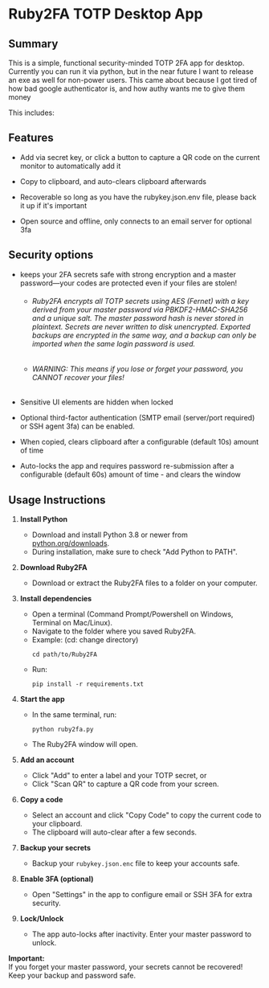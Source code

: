 # Ruby2FA TOTP Desktop App

## Summary

This is a simple, functional security-minded TOTP 2FA app for desktop. Currently you can run it via python, but in the near future I want to release an exe as well for non-power users. This came about because I got tired of how bad google authenticator is, and how authy wants me to give them money

This includes:

## Features

* Add via secret key, or click a button to capture a QR code on the current monitor to automatically add it

* Copy to clipboard, and auto-clears clipboard afterwards

* Recoverable so long as you have the rubykey.json.env file, please back it up if it's important

* Open source and offline, only connects to an email server for optional 3fa



## Security options

* keeps your 2FA secrets safe with strong encryption and a master password—your codes are protected even if your files are stolen!
    * ###### Ruby2FA encrypts all TOTP secrets using AES (Fernet) with a key derived from your master password via PBKDF2-HMAC-SHA256 and a unique salt. The master password hash is never stored in plaintext. Secrets are never written to disk unencrypted. Exported backups are encrypted in the same way, and a backup can only be imported when the same login password is used.  
    * ###### WARNING: This means if you lose or forget your password, you CANNOT recover your files! 

* Sensitive UI elements are hidden when locked

* Optional third-factor authentication (SMTP email (server/port required) or SSH agent 3fa) can be enabled.

* When copied, clears clipboard after a configurable (default 10s) amount of time

* Auto-locks the app and requires password re-submission after a configurable (default 60s) amount of time - and clears the window


## Usage Instructions

1. **Install Python**  
   - Download and install Python 3.8 or newer from [python.org/downloads](https://www.python.org/downloads/).  
   - During installation, make sure to check "Add Python to PATH".

2. **Download Ruby2FA**  
   - Download or extract the Ruby2FA files to a folder on your computer.

3. **Install dependencies**  
   - Open a terminal (Command Prompt/Powershell on Windows, Terminal on Mac/Linux).
   - Navigate to the folder where you saved Ruby2FA.
    - Example: (cd: change directory)
      ```
      cd path/to/Ruby2FA
      ```
   - Run:  
     ```
     pip install -r requirements.txt
     ```

4. **Start the app**  
   - In the same terminal, run:  
     ```
     python ruby2fa.py
     ```
   - The Ruby2FA window will open.

5. **Add an account**  
   - Click "Add" to enter a label and your TOTP secret, or  
   - Click "Scan QR" to capture a QR code from your screen.

6. **Copy a code**  
   - Select an account and click "Copy Code" to copy the current code to your clipboard.  
   - The clipboard will auto-clear after a few seconds.

7. **Backup your secrets**  
   - Backup your `rubykey.json.enc` file to keep your accounts safe.

8. **Enable 3FA (optional)**  
   - Open "Settings" in the app to configure email or SSH 3FA for extra security.

9. **Lock/Unlock**  
   - The app auto-locks after inactivity. Enter your master password to unlock.

**Important:**  
If you forget your master password, your secrets cannot be recovered!  
Keep your backup and password safe.

